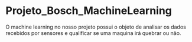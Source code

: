 # Projeto_Bosch_MachineLearning
O machine learning no nosso projeto possui o objeto de analisar os dados recebidos por sensores e qualificar se uma maquina irá quebrar ou não.
